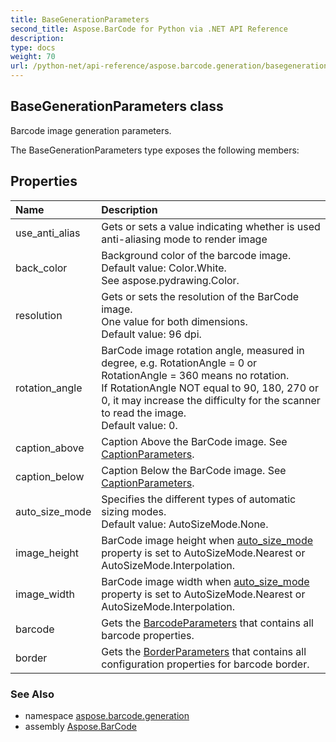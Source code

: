 ```yaml
---
title: BaseGenerationParameters
second_title: Aspose.BarCode for Python via .NET API Reference
description: 
type: docs
weight: 70
url: /python-net/api-reference/aspose.barcode.generation/basegenerationparameters/
---
```


## BaseGenerationParameters class

Barcode image generation parameters.

The BaseGenerationParameters type exposes the following members:
## Properties
| Name | Description |
| :- | :- |
|use_anti_alias|Gets or sets a value indicating whether is used anti-aliasing mode to render image|
|back_color|Background color of the barcode image.<br/>            Default value: Color.White.<br/>            See aspose.pydrawing.Color.|
|resolution|Gets or sets the resolution of the BarCode image.<br/>            One value for both dimensions.<br/>            Default value: 96 dpi.|
|rotation_angle|BarCode image rotation angle, measured in degree, e.g. RotationAngle = 0 or RotationAngle = 360 means no rotation.<br/>            If RotationAngle NOT equal to 90, 180, 270 or 0, it may increase the difficulty for the scanner to read the image.<br/>            Default value: 0.|
|caption_above|Caption Above the BarCode image. See [CaptionParameters](/barcode/python-net/api-reference/aspose.barcode.generation/captionparameters/).|
|caption_below|Caption Below the BarCode image. See [CaptionParameters](/barcode/python-net/api-reference/aspose.barcode.generation/captionparameters/).|
|auto_size_mode|Specifies the different types of automatic sizing modes.<br/>            Default value: AutoSizeMode.None.|
|image_height|BarCode image height when [auto_size_mode](/barcode/python-net/api-reference/aspose.barcode.generation/basegenerationparameters/) property is set to AutoSizeMode.Nearest or AutoSizeMode.Interpolation.|
|image_width|BarCode image width when [auto_size_mode](/barcode/python-net/api-reference/aspose.barcode.generation/basegenerationparameters/) property is set to AutoSizeMode.Nearest or AutoSizeMode.Interpolation.|
|barcode|Gets the [BarcodeParameters](/barcode/python-net/api-reference/aspose.barcode.generation/barcodeparameters/) that contains all barcode properties.|
|border|Gets the [BorderParameters](/barcode/python-net/api-reference/aspose.barcode.generation/borderparameters/) that contains all configuration properties for barcode border.|

### See Also

* namespace [aspose.barcode.generation](/barcode/python-net/api-reference/aspose.barcode.generation/)
* assembly [Aspose.BarCode](/barcode/python-net/api-reference/)

